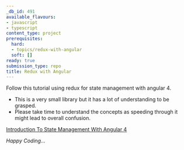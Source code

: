 ```yaml
---
_db_id: 491
available_flavours:
- javascript
- typescript
content_type: project
prerequisites:
  hard:
  - topics/redux-with-angular
  soft: []
ready: true
submission_type: repo
title: Redux with Angular
---
```


Follow this tutorial using redux for state management with angular 4.

- This is a very small library but it has a lot of understanding to be grasped.
- Please take time to understand the concepts as speeding through it might lead to overall confusion.

[Introduction To State Management With Angular 4](https://medium.com/codingthesmartway-com-blog/angular-and-redux-ecd22ea53492)

_Happy Coding..._